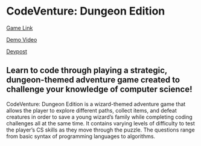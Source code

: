 # CodeVenture: Dungeon Edition
[Game Link](http://code-venture.azurewebsites.net/)

[Demo Video](https://youtu.be/5VyK9u5-IMw)

[Devpost](https://devpost.com/software/codeventure-dungeon-edition)

## Learn to code through playing a strategic, dungeon-themed adventure game created to challenge your knowledge of computer science!

CodeVenture: Dungeon Edition is a wizard-themed adventure game that allows the player to explore different paths, collect items, and defeat creatures in order to save a young wizard’s family while completing coding challenges all at the same time. It contains varying levels of difficulty to test the player’s CS skills as they move through the puzzle. The questions range from basic syntax of programming languages to algorithms.
